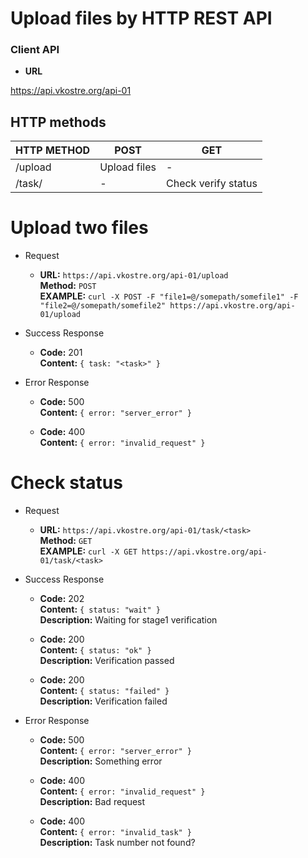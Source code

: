 Upload files by HTTP REST API
=============================

### Client API

* **URL**

https://api.vkostre.org/api-01

## HTTP methods

| HTTP METHOD   | POST         | GET                 |
|---------------|--------------|---------------------|
| /upload       | Upload files | -                   |
| /task/<task> | -            | Check verify status |


# Upload two files

* Request

  * **URL:** `https://api.vkostre.org/api-01/upload` <br />
    **Method:** `POST` <br />
    **EXAMPLE:** `curl -X POST -F "file1=@/somepath/somefile1" -F "file2=@/somepath/somefile2" https://api.vkostre.org/api-01/upload`

* Success Response

  * **Code:** 201 <br />
    **Content:** `{ task: "<task>" }`

* Error Response

  * **Code:** 500 <br />
    **Content:** `{ error: "server_error" }`

  * **Code:** 400 <br />
    **Content:** `{ error: "invalid_request" }`

# Check status

* Request

  * **URL:** `https://api.vkostre.org/api-01/task/<task>` <br />
    **Method:** `GET` <br />
    **EXAMPLE:** `curl -X GET https://api.vkostre.org/api-01/task/<task>`

* Success Response

  * **Code:** 202 <br />
    **Content:** `{ status: "wait" }` <br />
    **Description:** Waiting for stage1 verification

  * **Code:** 200  <br />
    **Content:** `{ status: "ok" }` <br />
    **Description:** Verification passed

  * **Code:** 200  <br />
    **Content:** `{ status: "failed" }` <br />
    **Description:** Verification failed

* Error Response

  * **Code:** 500  <br />
    **Content:** `{ error: "server_error" }` <br />
    **Description:** Something error

  * **Code:** 400  <br />
    **Content:** `{ error: "invalid_request" }` <br />
    **Description:** Bad request

  * **Code:** 400  <br />
    **Content:** `{ error: "invalid_task" }` <br />
    **Description:** Task number not found?

